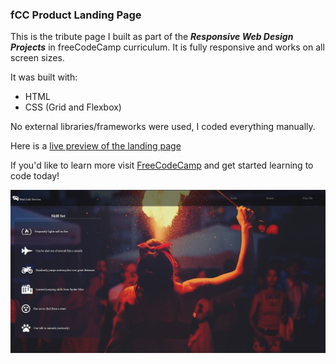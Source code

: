 ### fCC Product Landing Page

This is the tribute page I built as part of the ***Responsive Web Design Projects*** in freeCodeCamp curriculum.  It is fully responsive and works on all screen sizes.

It was built with: 

* HTML
* CSS (Grid and Flexbox)

No external libraries/frameworks were used, I coded everything manually.

Here is a [live preview of the landing page](https://codepen.io/JS-goose/full/aQZONR/)

If you'd like to learn more visit <a href="https://www.freecodecamp.org" target="_blank">FreeCodeCamp</a> and get started learning to code today!


![product landing page preview](./images/preview.png)